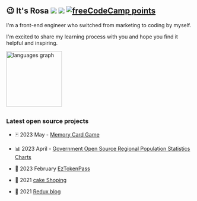

## 😉 It's Rosa [![](https://img.shields.io/static/v1?label=idemy&message=[MTR04]&style=flat&branch=6.x&logo=librarything&colorA=ca4141&colorB=fff)](https://bootcamp.lidemy.com/)  [![](https://www.codewars.com/users/roroiii/badges/micro)](https://www.codewars.com/users/roroiii) [![freeCodeCamp points](https://img.shields.io/freecodecamp/points/roroiii?logo=freecodecamp&label=roroiii&labelColor=%23242440&color=%236a90c1)](https://www.freecodecamp.org/roroiii)



I'm a front-end engineer who switched from marketing to coding by myself.

I'm excited to share my learning process with you and hope you find it helpful and inspiring.


<!-- <div>
  <img src="https://github-readme-stats-sigma-five.vercel.app/api?hide_title=false&hide_rank=false&show_icons=true&include_all_commits=true&count_private=true&disable_animations=false&theme=dracula&locale=en&hide_border=false&username=roroiii" height="150" alt="stats graph"  /> -->
<img src="https://github-readme-stats-sigma-five.vercel.app/api/top-langs?locale=en&hide_title=false&layout=compact&card_width=320&langs_count=5&theme=dracula&hide_border=false&username=roroiii" height="150" alt="languages graph"  />
</div>






##


### Latest open source projects

- :black_joker:	 2023 May - [Memory Card Game](https://github.com/roroiii/memory-card-game-vite)
- :bar_chart: 2023 April - [Government Open Source Regional Population Statistics Charts](https://github.com/roroiii/gov-people-data)

- :ticket: 2023 February [EzTokenPass](https://github.com/gicpeatc82/EzTokenPass-Frontend)
- :cake: 2021 [cake Shoping](https://github.com/roroiii/cakeShoping)
- :memo: 2021 [Redux blog](https://github.com/roroiii/react-redux-blog)


<!--
**roroiii/roroiii** is a ✨ _special_ ✨ repository because its `README.md` (this file) appears on your GitHub profile.

Here are some ideas to get you started:

- 🔭 I’m currently working on ...
- 🌱 I’m currently learning ...
- 👯 I’m looking to collaborate on ...
- 🤔 I’m looking for help with ...
- 💬 Ask me about ...
- 📫 How to reach me: ...
- 😄 Pronouns: ...
- ⚡ Fun fact: ...
-->
